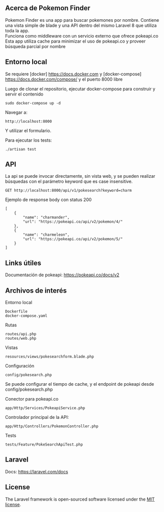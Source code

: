 ## Acerca de Pokemon Finder

Pokemon Finder es una app para buscar pokemones por nombre. Contiene una vista simple de blade y una API dentro del mismo Laravel 8 que utiliza toda la app.  
Funciona como middleware con un servicio externo que ofrece pokeapi.co  
Esta app utiliza cache para minimizar el uso de pokeapi.co y proveer búsqueda parcial por nombre


## Entorno local

Se requiere [docker] https://docs.docker.com y [docker-compose] https://docs.docker.com/compose/ y el puerto 8000 libre  

Luego de clonar el repositorio, ejecutar docker-compose para construir y servir el contenido 
```
sudo docker-compose up -d
```

Navegar a:

```
http://localhost:8000
```
Y utilizar el formulario.

Para ejecutar los tests:
```
./artisan test
```


## API

La api se puede invocar directamente, sin vista web, y se pueden realizar búsquedas con el parámetro keyword que es case insensitive.

```
GET http://localhost:8000/api/v1/pokesearch?keyword=charm
```

Ejemplo de response body con status 200
```
[
    {
        "name": "charmander",
        "url": "https://pokeapi.co/api/v2/pokemon/4/"
    },
    {
        "name": "charmeleon",
        "url": "https://pokeapi.co/api/v2/pokemon/5/"
    }
]
```

## Links útiles

Documentación de pokeapi: https://pokeapi.co/docs/v2

## Archivos de interés

Entorno local
```
Dockerfile
docker-compose.yaml
```
Rutas
```
routes/api.php
routes/web.php
```
Vistas
```
resources/views/pokesearchform.blade.php
```
Configuración
```
config/pokesearch.php
```
Se puede configurar el tiempo de cache, y el endpoint de pokeapi desde config/pokesearch.php

Conector para pokeapi.co
```
app/Http/Services/PokeapiService.php
```

Controlador principal de la API: 
```
app/Http/Controllers/PokemonController.php
```

Tests
```
tests/Feature/PokeSearchApiTest.php
```

## Laravel

Docs: https://laravel.com/docs

## License

The Laravel framework is open-sourced software licensed under the [MIT license](https://opensource.org/licenses/MIT).
